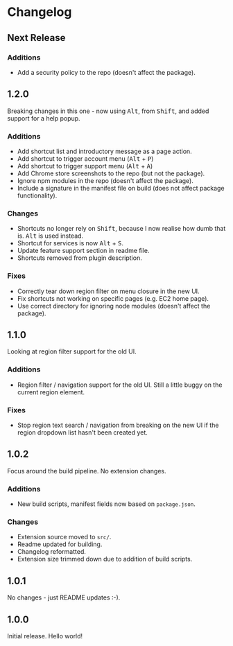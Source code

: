 # Changelog

## Next Release

### Additions

* Add a security policy to the repo (doesn't affect the package).

## 1.2.0

Breaking changes in this one - now using <kbd>Alt</kbd>, from <kbd>Shift</kbd>, and added support for a help popup.

### Additions

* Add shortcut list and introductory message as a page action.
* Add shortcut to trigger account menu (<kbd>Alt</kbd> + <kbd>P</kbd>)
* Add shortcut to trigger support menu (<kbd>Alt</kbd> + <kbd>A</kbd>)
* Add Chrome store screenshots to the repo (but not the package).
* Ignore npm modules in the repo (doesn't affect the package).
* Include a signature in the manifest file on build (does not affect package functionality).

### Changes

* Shortcuts no longer rely on <kbd>Shift</kbd>, because I now realise how dumb that is. <kbd>Alt</kbd> is used instead.
* Shortcut for services is now <kbd>Alt</kbd> + <kbd>S</kbd>.
* Update feature support section in readme file.
* Shortcuts removed from plugin description.

### Fixes

* Correctly tear down region filter on menu closure in the new UI.
* Fix shortcuts not working on specific pages (e.g. EC2 home page).
* Use correct directory for ignoring node modules (doesn't affect the package).

## 1.1.0

Looking at region filter support for the old UI.

### Additions

* Region filter / navigation support for the old UI.
Still a little buggy on the current region element.

### Fixes

* Stop region text search / navigation from breaking on the new UI if the region dropdown list
hasn't been created yet.  

## 1.0.2

Focus around the build pipeline. No extension changes.

### Additions
* New build scripts, manifest fields now based on `package.json`.

### Changes
* Extension source moved to `src/`.
* Readme updated for building.
* Changelog reformatted.
* Extension size trimmed down due to addition of build scripts.

## 1.0.1

No changes - just README updates :-).

## 1.0.0

Initial release. Hello world!
